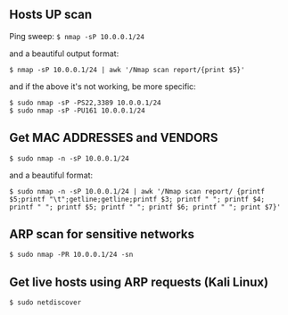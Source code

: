 ## Hosts UP scan

Ping sweep:
```$ nmap -sP 10.0.0.1/24```

and a beautiful output format:

```
$ nmap -sP 10.0.0.1/24 | awk '/Nmap scan report/{print $5}'
```

and if the above it's not working, be more specific: 

```
$ sudo nmap -sP -PS22,3389 10.0.0.1/24
$ sudo nmap -sP -PU161 10.0.0.1/24 
```

## Get MAC ADDRESSES and VENDORS
```$ sudo nmap -n -sP 10.0.0.1/24```

and a beautiful format:

```
$ sudo nmap -n -sP 10.0.0.1/24 | awk '/Nmap scan report/ {printf $5;printf "\t";getline;getline;printf $3; printf " "; printf $4; printf " "; printf $5; printf " "; printf $6; printf " "; print $7}'
```

## ARP scan for sensitive networks

```
$ sudo nmap -PR 10.0.0.1/24 -sn
```


## Get live hosts using ARP requests (Kali Linux)
```$ sudo netdiscover```